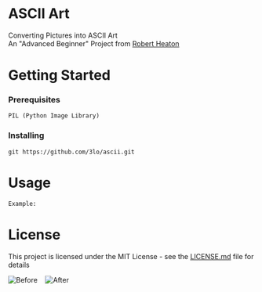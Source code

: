 # ASCII Art
Converting Pictures into ASCII Art  
An "Advanced Beginner" Project from [Robert Heaton](https://robertheaton.com/2018/06/12/programming-projects-for-advanced-beginners-ascii-art/)
# Getting Started
### Prerequisites
```
PIL (Python Image Library)
```

### Installing
```
git https://github.com/3lo/ascii.git
```

# Usage
```
Example: 
```

# License
This project is licensed under the MIT License - see the [LICENSE.md](LICENSE.md) file for details

![Before](https://imgur.com/E0LKhbr.png "Picture")&nbsp;&nbsp;&nbsp;
![After](https://imgur.com/TMUMi2N.png "Text")

